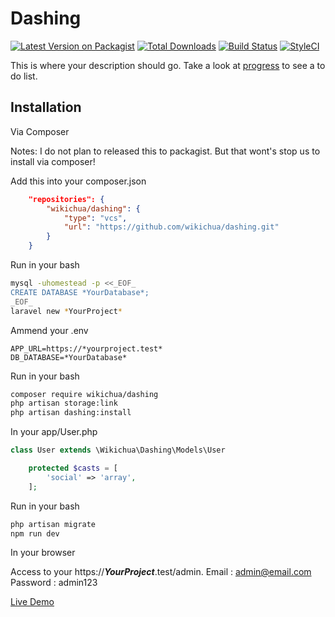 # Dashing

[![Latest Version on Packagist][ico-version]][link-packagist]
[![Total Downloads][ico-downloads]][link-downloads]
[![Build Status][ico-travis]][link-travis]
[![StyleCI][ico-styleci]][link-styleci]

This is where your description should go. Take a look at [progress](wiki/Progress.md) to see a to do list.

## Installation

Via Composer

Notes: I do not plan to released this to packagist. But that wont's stop us to install via composer!

Add this into your composer.json

```json
    "repositories": {
        "wikichua/dashing": {
            "type": "vcs",
            "url": "https://github.com/wikichua/dashing.git"
        }
    }
```

Run in your bash

```bash
mysql -uhomestead -p <<_EOF_
CREATE DATABASE *YourDatabase*;
_EOF_
laravel new *YourProject*
```

Ammend your .env

```env
APP_URL=https://*yourproject.test*
DB_DATABASE=*YourDatabase*
```

Run in your bash

```bash
composer require wikichua/dashing
php artisan storage:link
php artisan dashing:install
```

In your app/User.php

```php
class User extends \Wikichua\Dashing\Models\User
```

```php
    protected $casts = [
        'social' => 'array',
    ];
```

Run in your bash

```bash
php artisan migrate
npm run dev
```

In your browser

Access to your https://***YourProject***.test/admin.
Email : admin@email.com
Password : admin123

[Live Demo](https://dashing.latteichi.net)

[ico-version]: https://img.shields.io/packagist/v/wikichua/dashing.svg?style=flat-square
[ico-downloads]: https://img.shields.io/packagist/dt/wikichua/dashing.svg?style=flat-square
[ico-travis]: https://img.shields.io/travis/wikichua/dashing/master.svg?style=flat-square
[ico-styleci]: https://styleci.io/repos/12345678/shield

[link-packagist]: https://packagist.org/packages/wikichua/dashing
[link-downloads]: https://packagist.org/packages/wikichua/dashing
[link-travis]: https://travis-ci.org/wikichua/dashing
[link-styleci]: https://styleci.io/repos/12345678
[link-author]: https://github.com/wikichua
[link-contributors]: ../../contributors
